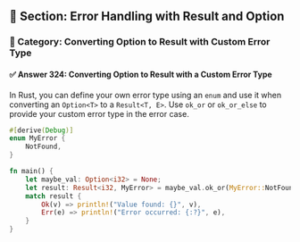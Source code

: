 ## 📘 Section: Error Handling with Result and Option  
### 🔹 Category: Converting Option to Result with Custom Error Type  
#### ✅ Answer 324: Converting Option to Result with a Custom Error Type

In Rust, you can define your own error type using an `enum` and use it when converting an `Option<T>` to a `Result<T, E>`. Use `ok_or` or `ok_or_else` to provide your custom error type in the error case.

```rust
#[derive(Debug)]
enum MyError {
    NotFound,
}

fn main() {
    let maybe_val: Option<i32> = None;
    let result: Result<i32, MyError> = maybe_val.ok_or(MyError::NotFound);
    match result {
        Ok(v) => println!("Value found: {}", v),
        Err(e) => println!("Error occurred: {:?}", e),
    }
}
```
